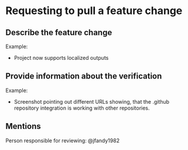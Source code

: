 # Requesting to pull a feature change

## Describe the feature change

Example:

- Project now supports localized outputs

## Provide information about the verification

Example:

- Screenshot pointing out different URLs showing, that the .github repository integration is working with other repositories.

## Mentions

Person responsible for reviewing: @jfandy1982
